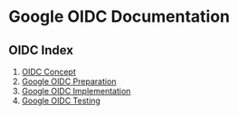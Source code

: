 # Google OIDC Documentation

## OIDC Index
1. [OIDC Concept](https://github.com/kyungtaek-jonas-lim/jonastudy/blob/main/concept/OAuth2.0_OIDC/OAuth2.0_OIDC.md)
2. [Google OIDC Preparation](https://github.com/kyungtaek-jonas-lim/jonas-api-master/blob/main/ref/oidc/google/google_oidc_1_preperation.md)
3. [Google OIDC Implementation](https://github.com/kyungtaek-jonas-lim/jonas-api-master/blob/main/ref/oidc/google/google_oidc_2_implemenation.md)
4. [Google OIDC Testing](https://github.com/kyungtaek-jonas-lim/jonas-api-master/blob/main/ref/oidc/google/google_oidc_3_test.md)